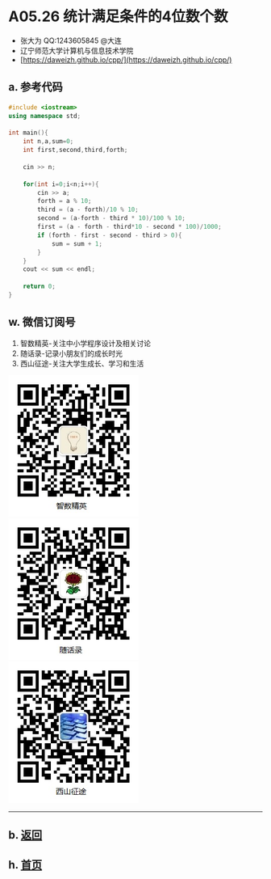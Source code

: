 # A05.26 统计满足条件的4位数个数 

- 张大为 QQ:1243605845 @大连
- 辽宁师范大学计算机与信息技术学院
- [https://daweizh.github.io/cpp/](https://daweizh.github.io/cpp/) 

## a. 参考代码

~~~cpp
#include <iostream>
using namespace std;

int main(){
    int n,a,sum=0;
    int first,second,third,forth;
    
    cin >> n;

    for(int i=0;i<n;i++){
        cin >> a;
        forth = a % 10;
        third = (a - forth)/10 % 10;
        second = (a-forth - third * 10)/100 % 10;
        first = (a - forth - third*10 - second * 100)/1000;
        if (forth - first - second - third > 0){
            sum = sum + 1;
        }
    }
    cout << sum << endl;
    
    return 0;
} 
~~~


## w. 微信订阅号

1. 智数精英-关注中小学程序设计及相关讨论
2. 随话录-记录小朋友们的成长时光
2. 西山征途-关注大学生成长、学习和生活

![欢迎关注“智数精英”订阅号](../../assets/me/img/idea8.jpg)
![欢迎关注“随话录”订阅号](../../assets/me/img/shl8.jpg)
![欢迎关注“西山征途”订阅号](../../assets/me/img/xszt8.jpg)

----------

## b. [返回](../)
    
## h. [首页](../../)

 